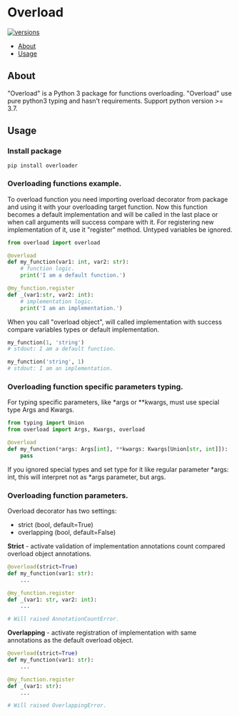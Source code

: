 # Overload
[![versions](https://img.shields.io/badge/python-3.7%2F3.8%2F3.9-green)](https://github.com/diarts/overload)

- [About](#about)
- [Usage](#usage)

## About
"Overload" is a Python 3 package for functions overloading.
"Overload" use pure python3 typing and hasn't requirements.
Support python version >= 3.7.

## Usage
### Install package
```
pip install overloader
```

### Overloading functions example.
To overload function you need importing overload decorator from package 
and using it with your overloading target function. Now this function becomes 
a default implementation and will be called in the last place or when call 
arguments will success compare with it.
For registering new implementation of it, use it "register" method.
Untyped variables be ignored.
```python
from overload import overload

@overload
def my_function(var1: int, var2: str):
    # function logic.
    print('I am a default function.')

@my_function.register
def _(var1:str, var2: int):
    # implementation logic.
    print('I am an implementation.')

```
When you call "overload object", will called implementation with success 
compare variables types or default implementation.
```python
my_function(1, 'string')
# stdout: I am a default function.

my_function('string', 1)
# stdout: I am an implementation.
```

### Overloading function specific parameters typing.
For typing specific parameters, like *args or **kwargs, must use special type
Args and Kwargs.

```python
from typing import Union
from overload import Args, Kwargs, overload

@overload
def my_function(*args: Args[int], **kwargs: Kwargs[Union[str, int]]):
    pass
```
If you ignored special types and set type for it like regular parameter
*args: int, this will interpret not as *args parameter, but args. 

### Overloading function parameters.
Overload decorator has two settings:
- strict (bool, default=True)
- overlapping (bool, default=False)

<b>Strict</b> - activate validation of implementation annotations count 
compared overload object annotations.
```python
@overload(strict=True)
def my_function(var1: str):
    ...

@my_function.register
def _(var1: str, var2: int):
    ...

# Will raised AnnotationCountError.
```
<b>Overlapping</b> - activate registration of implementation with 
same annotations as the default overload object.
```python
@overload(strict=True)
def my_function(var1: str):
    ...

@my_function.register
def _(var1: str):
    ...

# Will raised OverlappingError.
```